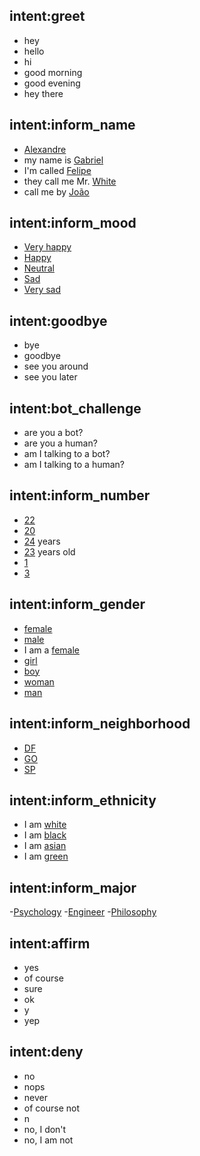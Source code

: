 ## intent:greet
- hey
- hello
- hi
- good morning
- good evening
- hey there

## intent:inform_name
- [Alexandre](name)
- my name is [Gabriel](name)
- I'm called [Felipe](name)
- they call me Mr. [White](name)
- call me by [João](name)

## intent:inform_mood
- [Very happy](mood)
- [Happy](mood)
- [Neutral](mood)
- [Sad](mood)
- [Very sad](mood)

## intent:goodbye
- bye
- goodbye
- see you around
- see you later

## intent:bot_challenge
- are you a bot?
- are you a human?
- am I talking to a bot?
- am I talking to a human?

## intent:inform_number
- [22](number)
- [20](number)
- [24](number) years
- [23](number) years old
- [1](number)
- [3](number)

## intent:inform_gender
- [female](gender)
- [male](gender)
- I am a [female](gender)
- [girl](gender)
- [boy](gender)
- [woman](gender)
- [man](gender)

## intent:inform_neighborhood
- [DF](neighborhood)
- [GO](neighborhood)
- [SP](neighborhood)

## intent:inform_ethnicity
- I am [white](ethnicity)
- I am [black](ethnicity)
- I am [asian](ethnicity)
- I am [green](ethnicity)

## intent:inform_major
-[Psychology](major)
-[Engineer](major)
-[Philosophy](major)

## intent:affirm
- yes
- of course
- sure
- ok
- y
- yep

## intent:deny
- no
- nops
- never
- of course not
- n
- no, I don't
- no, I am not
